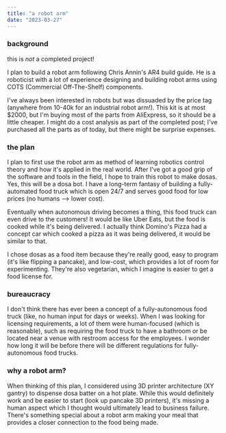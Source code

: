 ```yaml
---
title: "a robot arm"
date: "2023-03-27"
---
```


### background
this is *not* a completed project!

I plan to build a robot arm following Chris Annin's AR4 build guide. He is a roboticist with a lot of experience designing and building robot arms using COTS (Commercial Off-The-Shelf) components.

I've always been interested in robots but was dissuaded by the price tag (anywhere from 10-40k for an industrial robot arm!). This kit is at most $2000, but I'm buying most of the parts from AliExpress, so it should be a little cheaper. I might do a cost analysis as part of the completed post; I've purchased all the parts as of today, but there might be surprise expenses.

### the plan
I plan to first use the robot arm as method of learning robotics control theory and how it's applied in the real world. After I've got a good grip of the software and tools in the field, I hope to train this robot to make dosas. Yes, this will be a dosa bot. I have a long-term fantasy of building a fully-automated food truck which is open 24/7 and serves good food for low prices (no humans --> lower cost).

Eventually when autonomous driving becomes a thing, this food truck can even drive to the customers! It would be like Uber Eats, but the food is cooked while it's being delivered. I actually think Domino's Pizza had a concept car which cooked a pizza as it was being delivered, it would be similar to that.

I chose dosas as a food item because they're really good, easy to program (it's like flipping a pancake), and low-cost, which provides a lot of room for experimenting. They're also vegetarian, which I imagine is easier to get a food license for.

### bureaucracy
I don't think there has ever been a concept of a fully-autonomous food truck (like, no human input for days or weeks). When I was looking for licensing requirements, a lot of them were human-focused (which is reasonable), such as requiring the food truck to have a bathroom or be located near a venue with restroom access for the employees. I wonder how long it will be before there will be different regulations for fully-autonomous food trucks.

### why a robot arm?
When thinking of this plan, I considered using 3D printer architecture (XY gantry) to dispense dosa batter on a hot plate. While this would definitely work and be easier to start (look up pancake 3D printers), it's missing a human aspect which I thought would ultimately lead to business failure. There's something special about a robot arm making your meal that provides a closer connection to the food being made.
